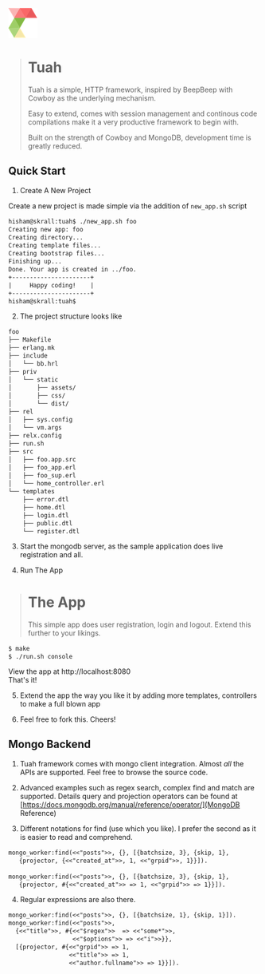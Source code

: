 ![logo](https://raw.githubusercontent.com/mhishami/tuah/master/example/foo/priv/static/img/tuah-small.png)

> Tuah
> ====
> Tuah is a simple, HTTP framework, inspired by BeepBeep with Cowboy as the underlying mechanism.
> 
> Easy to extend, comes with session management and continous code compilations make it a very productive framework to begin with.
> 
> Built on the strength of Cowboy and MongoDB, development time is greatly reduced.

Quick Start
-----------

1. Create A New Project

  Create a new project is made simple via the addition of `new_app.sh` script

  ``` shell
  hisham@skrall:tuah$ ./new_app.sh foo
  Creating new app: foo
  Creating directory...
  Creating template files...
  Creating bootstrap files...
  Finishing up...
  Done. Your app is created in ../foo.
  +----------------------+
  |     Happy coding!    |
  +----------------------+
  hisham@skrall:tuah$ 

  ```
  
2. The project structure looks like

  ``` shell
  foo
  ├── Makefile
  ├── erlang.mk
  ├── include
  │   └── bb.hrl
  ├── priv
  │   └── static
  │       ├── assets/
  │       ├── css/
  │       └── dist/  
  ├── rel
  │   ├── sys.config
  │   └── vm.args
  ├── relx.config
  ├── run.sh
  ├── src
  │   ├── foo.app.src
  │   ├── foo_app.erl
  │   ├── foo_sup.erl
  │   └── home_controller.erl
  └── templates
      ├── error.dtl
      ├── home.dtl
      ├── login.dtl
      ├── public.dtl
      └── register.dtl

  ```
3. Start the mongodb server, as the sample application does live registration and all.

4. Run The App
> The App
> ====
> 
> This simple app does user registration, login and logout.
> Extend this further to your likings.

  ``` shell
  $ make
  $ ./run.sh console

  ```
  View the app at http://localhost:8080  
  That's it!

5. Extend the app the way you like it by adding more templates, controllers to make a full blown app

6. Feel free to fork this. Cheers!

Mongo Backend
-------------
1. Tuah framework comes with mongo client integration. Almost *all* the APIs are supported. Feel free to browse the source code.

2. Advanced examples such as regex search, complex find and match are supported. Details query and projection operators can be found at [https://docs.mongodb.org/manual/reference/operator/](MongoDB Reference)

3. Different notations for find (use which you like). I prefer the second as it is easier to read and comprehend.

  ```
  mongo_worker:find(<<"posts">>, {}, [{batchsize, 3}, {skip, 1}, 
     {projector, {<<"created_at">>, 1, <<"grpid">>, 1}}]).
   
  mongo_worker:find(<<"posts">>, {}, [{batchsize, 3}, {skip, 1}, 
     {projector, #{<<"created_at">> => 1, <<"grpid">> => 1}}]).
  ```

4. Regular expressions are also there.

  ```
  mongo_worker:find(<<"posts">>, {}, [{batchsize, 1}, {skip, 1}]).
  mongo_worker:find(<<"posts">>, 
    {<<"title">>, #{<<"$regex">>  => <<"some*">>, 
                    <<"$options">> => <<"i">>}}, 
    [{projector, #{<<"grpid">> => 1, 
                   <<"title">> => 1, 
                   <<"author.fullname">> => 1}}]).
  ```
